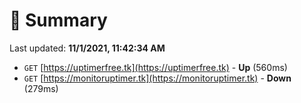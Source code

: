 # 📖 Summary
Last updated: **11/1/2021, 11:42:34 AM**

- `GET` [https://uptimerfree.tk](https://uptimerfree.tk) - **Up** (560ms)
- `GET` [https://monitoruptimer.tk](https://monitoruptimer.tk) - **Down** (279ms)
